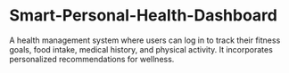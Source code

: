 # Smart-Personal-Health-Dashboard
A health management system where users can log in to track their fitness goals, food intake, medical history, and physical activity. It incorporates personalized recommendations for wellness.
